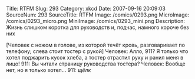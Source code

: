Title: RTFM 
Slug: 293 
Category: xkcd 
Date: 2007-09-16 20:09:03 
SourceNum: 293 
SourceTitle: RTFM 
Image: /comics/0293.png 
MicroImage: /comics/0293_micro.png 
MiniImage: /comics/0293_mini.png 
Description: Жизнь слишком коротка для руководств и, подчас, намного короче без них 

[Человек с ножом в голове, из которой течёт кровь, разговаривает по телефону; слева стоит тостер с рукой]
Человек: Алло, 911? Я только что хотел поджарить кусок хлеба, а тостер отрастил руку и ранил меня в лицо!
911: Вы читали страницу руководства тостера?
Человек: Вообще нет, но я только хотел…
911: *щёлк*